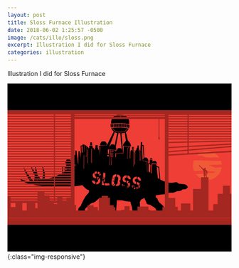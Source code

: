 ```yaml
---
layout: post
title: Sloss Furnace Illustration
date: 2018-06-02 1:25:57 -0500
image: /cats/illo/sloss.png
excerpt: Illustration I did for Sloss Furnace
categories: illustration
---
```


Illustration I did for Sloss Furnace

![image-title-here](/assets/img/cats/illo/sloss.png){:class="img-responsive"}
